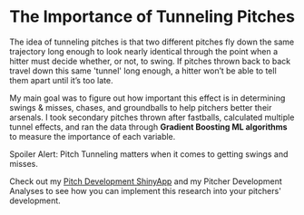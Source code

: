 # The Importance of Tunneling Pitches
The idea of tunneling pitches is that two different pitches fly down the same trajectory long enough to look nearly identical through the point when a hitter must decide whether, or not, to swing. If pitches thrown back to back travel down this same 'tunnel' long enough, a hitter won’t be able to tell them apart until it’s too late. 

My main goal was to figure out how important this effect is in determining swings & misses, chases, and groundballs to help pitchers better their arsenals. I took secondary pitches thrown after fastballs, calculated multiple tunnel effects, and ran the data through **Gradient Boosting ML algorithms** to measure the importance of each variable.

Spoiler Alert: Pitch Tunneling matters when it comes to getting swings and misses.

Check out my [Pitch Development ShinyApp](https://danielthom18.shinyapps.io/mlb_pitch_development_app/) and my Pitcher Development Analyses to see how you can implement this research into your pitchers' development.
